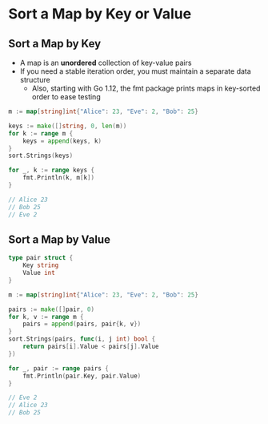 # Sort a Map by Key or Value

## Sort a Map by Key

* A map is an **unordered** collection of key-value pairs
* If you need a stable iteration order, you must maintain a separate data structure
  * Also, starting with Go 1.12, the fmt package prints maps in key-sorted order to ease testing

```go
m := map[string]int{"Alice": 23, "Eve": 2, "Bob": 25}

keys := make([]string, 0, len(m))
for k := range m {
	keys = append(keys, k)
}
sort.Strings(keys)

for _, k := range keys {
	fmt.Println(k, m[k])
}

// Alice 23
// Bob 25
// Eve 2
```

## Sort a Map by Value

```go
type pair struct {
	Key string
	Value int
}

m := map[string]int{"Alice": 23, "Eve": 2, "Bob": 25}

pairs := make([]pair, 0)
for k, v := range m {
	pairs = append(pairs, pair{k, v})
}
sort.Strings(pairs, func(i, j int) bool {
	return pairs[i].Value < pairs[j].Value
})

for _, pair := range pairs {
	fmt.Println(pair.Key, pair.Value)
}

// Eve 2
// Alice 23
// Bob 25
```
